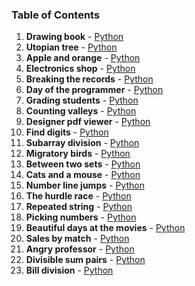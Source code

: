 ### Table of Contents
1. __Drawing book__ - [Python](Drawing%20Book.py)
1. __Utopian tree__ - [Python](Utopian%20Tree.py)
1. __Apple and orange__ - [Python](Apple%20and%20Orange.py)
1. __Electronics shop__ - [Python](Electronics%20Shop.py)
1. __Breaking the records__ - [Python](Breaking%20the%20Records.py)
1. __Day of the programmer__ - [Python](Day%20of%20the%20Programmer.py)
1. __Grading students__ - [Python](Grading%20Students.py)
1. __Counting valleys__ - [Python](Counting%20Valleys.py)
1. __Designer pdf viewer__ - [Python](Designer%20PDF%20Viewer.py)
1. __Find digits__ - [Python](Find%20Digits.py)
1. __Subarray division__ - [Python](Subarray%20Division.py)
1. __Migratory birds__ - [Python](Migratory%20Birds.py)
1. __Between two sets__ - [Python](Between%20Two%20Sets.py)
1. __Cats and a mouse__ - [Python](Cats%20and%20a%20Mouse.py)
1. __Number line jumps__ - [Python](Number%20Line%20Jumps.py)
1. __The hurdle race__ - [Python](The%20Hurdle%20Race.py)
1. __Repeated string__ - [Python](Repeated%20String.py)
1. __Picking numbers__ - [Python](Picking%20Numbers.py)
1. __Beautiful days at the movies__ - [Python](Beautiful%20Days%20at%20the%20Movies.py)
1. __Sales by match__ - [Python](Sales%20by%20Match.py)
1. __Angry professor__ - [Python](Angry%20Professor.py)
1. __Divisible sum pairs__ - [Python](Divisible%20Sum%20Pairs.py)
1. __Bill division__ - [Python](Bill%20Division.py)
